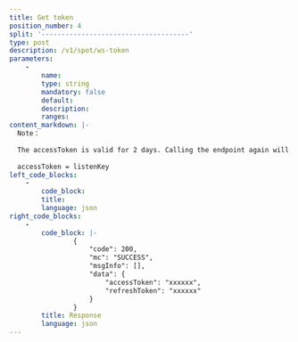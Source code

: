 ```yaml
---
title: Get token
position_number: 4
split: '-------------------------------------'
type: post
description: /v1/spot/ws-token
parameters:
    -
        name:
        type: string
        mandatory: false
        default:
        description:
        ranges:
content_markdown: |-
  Note：
  
  The accessToken is valid for 2 days. Calling the endpoint again will reset the validity period. 
  
  accessToken = listenKey
left_code_blocks:
    -
        code_block:
        title:
        language: json
right_code_blocks:
    -
        code_block: |-
                {
                    "code": 200,
                    "mc": "SUCCESS",
                    "msgInfo": [],
                    "data": {
                        "accessToken": "xxxxxx",
                        "refreshToken": "xxxxxx"
                    }
                }
        title: Response
        language: json
---
```

